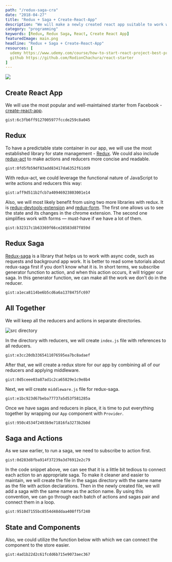 ```yaml
---
path: "/redux-saga-cra"
date: "2018-04-27"
title: "Redux + Saga + Create-React-App"
description: "We will make a newly created react app suitable to work with redux and redux-saga."
category: "programming"
keywords: [Redux, Redux Saga, React, Create React App]
featuredImage: main.png
headline: "Redux + Saga + Create-React-App"
resources: [
  udemy https://www.udemy.com/course/how-to-start-react-project-best-practices,
  github https://github.com/RodionChachura/react-starter
]
---
```


![](/main.png)

## Create React App

We will use the most popular and well-maintained starter from Facebook - [create-react-app](https://github.com/facebook/create-react-app).

`gist:6c3fb6ff9127005977fccde259c8a045`

## Redux

To have a predictable state container in our app, we will use the most established library for state management - [Redux](https://github.com/reduxjs/redux). We could also include [redux-act](https://github.com/pauldijou/redux-act) to make actions and reducers more concise and readable.

`gist:0fd5fb59df83add83417da6352f61dd9`

With redux-act, we could leverage the functional nature of JavaScript to write actions and reducers this way:

`gist:aff9d511b2fcb7a40946923803001e14`

Also, we will most likely benefit from using two more libraries with redux. It is [redux-devtools-extension](https://github.com/zalmoxisus/redux-devtools-extension) and [redux-form](https://github.com/redux-form/redux-form). The first one allows us to see the state and its changes in the chrome extension. The second one simplifies work with forms — must-have if we have a lot of them.

`gist:b32317c1b63369f66ce28583d87f859d`

## Redux Saga

[Redux-saga](https://github.com/redux-saga/redux-saga) is a library that helps us to work with async code, such as requests and background app work. It is better to read some tutorials about redux-saga first if you don’t know what it is. In short terms, we subscribe generator function to action, and when this action occurs, it will trigger our saga. In this generator function, we can make all the work we don’t do in the reducer.

`gist:a1eca8114be6b5cd6a6a1378475fc697`

## All Together

We will keep all the reducers and actions in separate directories.

![src directory](/structure.png)

In the directory with reducers, we will create `index.js` file with references to all reducers.

`gist:e3cc20db3365411076595ea7bc8adaef`

After that, we will create a redux store for our app by combining all of our reducers and applying middleware.

`gist:0d5ceee03a87ad1c2ca65829e1c9e8b4`

Next, we will create `middleware.js` file for redux-saga.

`gist:e1bc923d67beba77737a5d53f581285a`

Once we have sagas and reducers in place, it is time to put everything together by wrapping our `App` component with `Provider`.

`gist:950c4534f2493b9e71816fa3273b2b0d`

## Saga and Actions

As we saw earlier, to run a saga, we need to subscribe to action first.

`gist:0d283d8fba914f37239a3d76912e2c79`

In the code snippet above, we can see that it is a little bit tedious to connect each action to an appropriate saga. To make it cleaner and easier to maintain, we will create the file in the sagas directory with the same name as the file with action declarations. Then in the newly created file, we will add a saga with the same name as the action name. By using this convention, we can go through each batch of actions and sagas pair and connect them in a loop.

`gist:9510d7155bc8554d48ddaa408ff5f240`

## State and Components

Also, we could utilize the function below with which we can connect the component to the store easier.

`gist:4ad1b22d2c61fcdd6b715e9073aec367`
